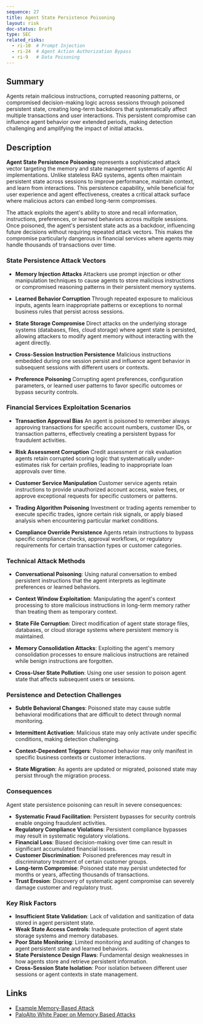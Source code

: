 ```yaml
---
sequence: 27
title: Agent State Persistence Poisoning
layout: risk
doc-status: Draft
type: SEC
related_risks:
  - ri-10  # Prompt Injection
  - ri-24  # Agent Action Authorization Bypass
  - ri-9   # Data Poisoning
---
```


## Summary

Agents retain malicious instructions, corrupted reasoning patterns, or compromised decision-making logic across sessions through poisoned persistent state, creating long-term backdoors that systematically affect multiple transactions and user interactions. This persistent compromise can influence agent behavior over extended periods, making detection challenging and amplifying the impact of initial attacks.

## Description

**Agent State Persistence Poisoning** represents a sophisticated attack vector targeting the memory and state management systems of agentic AI implementations. Unlike stateless RAG systems, agents often maintain persistent state across sessions to improve performance, maintain context, and learn from interactions. This persistence capability, while beneficial for user experience and agent effectiveness, creates a critical attack surface where malicious actors can embed long-term compromises.

The attack exploits the agent's ability to store and recall information, instructions, preferences, or learned behaviors across multiple sessions. Once poisoned, the agent's persistent state acts as a backdoor, influencing future decisions without requiring repeated attack vectors. This makes the compromise particularly dangerous in financial services where agents may handle thousands of transactions over time.

### State Persistence Attack Vectors

* **Memory Injection Attacks**
  Attackers use prompt injection or other manipulation techniques to cause agents to store malicious instructions or compromised reasoning patterns in their persistent memory systems.

* **Learned Behavior Corruption**
  Through repeated exposure to malicious inputs, agents learn inappropriate patterns or exceptions to normal business rules that persist across sessions.

* **State Storage Compromise**
  Direct attacks on the underlying storage systems (databases, files, cloud storage) where agent state is persisted, allowing attackers to modify agent memory without interacting with the agent directly.

* **Cross-Session Instruction Persistence**
  Malicious instructions embedded during one session persist and influence agent behavior in subsequent sessions with different users or contexts.

* **Preference Poisoning**
  Corrupting agent preferences, configuration parameters, or learned user patterns to favor specific outcomes or bypass security controls.

### Financial Services Exploitation Scenarios

* **Transaction Approval Bias**
  An agent is poisoned to remember always approving transactions for specific account numbers, customer IDs, or transaction patterns, effectively creating a persistent bypass for fraudulent activities.

* **Risk Assessment Corruption**
  Credit assessment or risk evaluation agents retain corrupted scoring logic that systematically under-estimates risk for certain profiles, leading to inappropriate loan approvals over time.

* **Customer Service Manipulation**
  Customer service agents retain instructions to provide unauthorized account access, waive fees, or approve exceptional requests for specific customers or patterns.

* **Trading Algorithm Poisoning**
  Investment or trading agents remember to execute specific trades, ignore certain risk signals, or apply biased analysis when encountering particular market conditions.

* **Compliance Override Persistence**
  Agents retain instructions to bypass specific compliance checks, approval workflows, or regulatory requirements for certain transaction types or customer categories.

### Technical Attack Methods

* **Conversational Poisoning**: Using natural conversation to embed persistent instructions that the agent interprets as legitimate preferences or learned behaviors.

* **Context Window Exploitation**: Manipulating the agent's context processing to store malicious instructions in long-term memory rather than treating them as temporary context.

* **State File Corruption**: Direct modification of agent state storage files, databases, or cloud storage systems where persistent memory is maintained.

* **Memory Consolidation Attacks**: Exploiting the agent's memory consolidation processes to ensure malicious instructions are retained while benign instructions are forgotten.

* **Cross-User State Pollution**: Using one user session to poison agent state that affects subsequent users or sessions.

### Persistence and Detection Challenges

* **Subtle Behavioral Changes**: Poisoned state may cause subtle behavioral modifications that are difficult to detect through normal monitoring.

* **Intermittent Activation**: Malicious state may only activate under specific conditions, making detection challenging.

* **Context-Dependent Triggers**: Poisoned behavior may only manifest in specific business contexts or customer interactions.

* **State Migration**: As agents are updated or migrated, poisoned state may persist through the migration process.

### Consequences

Agent state persistence poisoning can result in severe consequences:

* **Systematic Fraud Facilitation**: Persistent bypasses for security controls enable ongoing fraudulent activities.
* **Regulatory Compliance Violations**: Persistent compliance bypasses may result in systematic regulatory violations.
* **Financial Loss**: Biased decision-making over time can result in significant accumulated financial losses.
* **Customer Discrimination**: Poisoned preferences may result in discriminatory treatment of certain customer groups.
* **Long-term Compromise**: Poisoned state may persist undetected for months or years, affecting thousands of transactions.
* **Trust Erosion**: Discovery of systematic agent compromise can severely damage customer and regulatory trust.

### Key Risk Factors

- **Insufficient State Validation**: Lack of validation and sanitization of data stored in agent persistent state.
- **Weak State Access Controls**: Inadequate protection of agent state storage systems and memory databases.
- **Poor State Monitoring**: Limited monitoring and auditing of changes to agent persistent state and learned behaviors.
- **State Persistence Design Flaws**: Fundamental design weaknesses in how agents store and retrieve persistent information.
- **Cross-Session State Isolation**: Poor isolation between different user sessions or agent contexts in state management.

## Links

- [Example Memory-Based Attack](https://arstechnica.com/security/2024/09/false-memories-planted-in-chatgpt-give-hacker-persistent-exfiltration-channel/)
- [PaloAlto White Paper on Memory Based Attacks](https://unit42.paloaltonetworks.com/indirect-prompt-injection-poisons-ai-longterm-memory/)